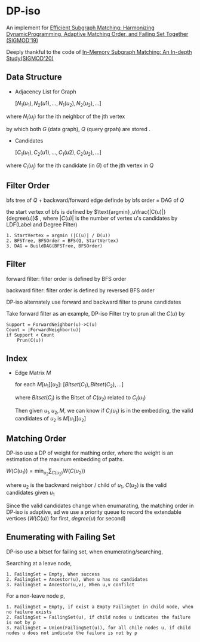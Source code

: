 # DP-iso

An implement for [Efficient Subgraph Matching: Harmonizing DynamicProgramming, Adaptive Matching Order, and Failing Set Together (SIGMOD'19)](https://dl.acm.org/doi/abs/10.1145/3299869.3319880)

Deeply thankful to the code of [In-Memory Subgraph Matching: An In-depth Study(SIGMOD'20)](https://dl.acm.org/doi/abs/10.1145/3318464.3380581)



## Data Structure

* Adjacency List for Graph

  $[N_1(u_1),N_2(u1),...,N_1(u_2),N_2(u_2),...]$

where $N_i(u_j)$ for the ith neighbor of the jth vertex

by which both $G$ (data graph), $Q$ (query grpah) are stored .



* Candidates

  $[C_1(u_1),C_2(u1),...,C_1(u2),C_2(u_2),...]$

where $C_i(u_j)$ for the ith candidate (in $G$) of the jth vertex in $Q$



## Filter Order

bfs tree of $Q$ + backward/forward edge definde by bfs order = DAG of $Q$

the start vertex of bfs is defined by $\text{argmin}_u\frac{|C(u)|}{degree(u)}$  , where $|C(u)|$ is the number of vertex u's candidates by LDF(Label and Degree Filter) 

```
1. StartVertex = argmin (|C(u)| / D(u))
2. BFSTree, BFSOrder = BFS(Q, StartVertex)
3. DAG = BuildDAG(BFSTree, BFSOrder)
```

## Filter

forward filter: filter order is defined by BFS order

backward filter: filter order is defined by reversed BFS order

DP-iso alternately use forward and backward filter to prune candidates



Take forward filter as an example,  DP-iso Filter try to prun all the $C(u)$ by 

```
Support = ForwardNeighbor(u)->C(u)
Count = |ForwardNeighbor(u)|
if Support < Count
	Prun(C(u))
```

## Index

* Edge Matrix $M$

  for each $M[u_1][u_2]$: $[Bitset(C_1),Bitset(C_2),...]$ 

  where $Bitset(C_i)$ is the Bitset of $C(u_2)$ related to $C_i(u_1)$ 

  Then given $u_1,u_2,M$, we can know if $C_i(u_1)$ is in the embedding, the valid candidates of $u_2$ is $M[u_1][u_2]$



## Matching Order

DP-iso use a DP of weight for mathing order, where the weight is an estimation of the maxinum embedding of paths.

$W(C(u_1)) = \min_{u_2} \sum_{C(u_2)}W(C(u_2))$ 

where $u_2$ is the backward neighbor / child of $u_1$, $C(u_2)$ is the valid candidates given $u_1$



Since the valid candidates change when enumarating, the matching order in DP-iso is adaptive, ad we use a priority queue to record the extendable vertices ($W(C(u)$) for first, $degree(u)$ for second) 

## Enumerating with Failing Set

DP-iso use a bitset for failing set, when enumerating/searching,

Searching at a leave node,

```
1. FailingSet = Empty, When success
2. FailingSet = Ancestor(u), When u has no candidates
3. FailingSet = Ancestor(u,v), When u,v confilct
```



For a non-leave node p,

```
1. FailingSet = Empty, if exist a Empty FailingSet in child node, when no failure exists
2. FailingSet = FailingSet(u), if child nodes u indicates the failure is not by p
3. FailingSet = Union(FailingSet(u)), for all chile nodes u, if child nodes u does not indicate the failure is not by p
```

